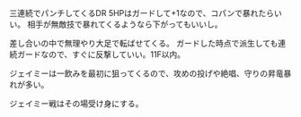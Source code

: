 三連続でパンチしてくるDR 5HPはガードして+1なので、コパンで暴れたらいい。
相手が無敵技で暴れてくるようなら下がってもいいし。

差し合いの中で無理やり大足で転ばせてくる。
ガードした時点で派生しても連続ガードなので、すぐに反撃していい。11F以内。

ジェイミーは一飲みを最初に狙ってくるので、攻めの投げや絶唱、守りの昇竜暴れが多い。

ジェイミー戦はその場受け身にする。
